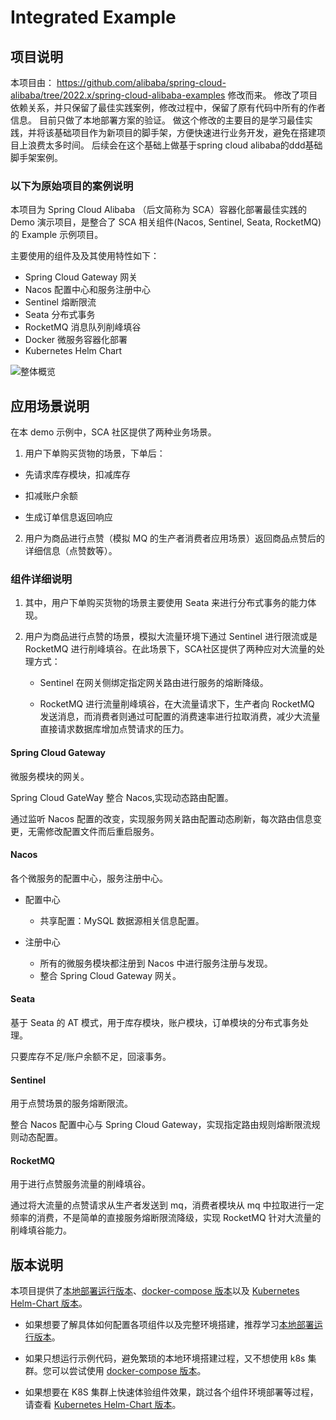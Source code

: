# Integrated Example

## 项目说明
本项目由： https://github.com/alibaba/spring-cloud-alibaba/tree/2022.x/spring-cloud-alibaba-examples 修改而来。
修改了项目依赖关系，并只保留了最佳实践案例，修改过程中，保留了原有代码中所有的作者信息。
目前只做了本地部署方案的验证。
做这个修改的主要目的是学习最佳实践，并将该基础项目作为新项目的脚手架，方便快速进行业务开发，避免在搭建项目上浪费太多时间。
后续会在这个基础上做基于spring cloud alibaba的ddd基础脚手架案例。

### 以下为原始项目的案例说明

本项目为 Spring Cloud Alibaba （后文简称为 SCA）容器化部署最佳实践的 Demo 演示项目，是整合了 SCA 相关组件(Nacos, Sentinel, Seata, RocketMQ)的 Example 示例项目。

主要使用的组件及及其使用特性如下：

- Spring Cloud Gateway 网关
- Nacos 配置中心和服务注册中心
- Sentinel 熔断限流
- Seata 分布式事务
- RocketMQ 消息队列削峰填谷
- Docker 微服务容器化部署
- Kubernetes Helm Chart 

![整体概览](https://my-img-1.oss-cn-hangzhou.aliyuncs.com/image-20220816004541921.png)

## 应用场景说明

在本 demo 示例中，SCA 社区提供了两种业务场景。

1) 用户下单购买货物的场景，下单后：

- 先请求库存模块，扣减库存

- 扣减账户余额

- 生成订单信息返回响应

2) 用户为商品进行点赞（模拟 MQ 的生产者消费者应用场景）返回商品点赞后的详细信息（点赞数等）。

### 组件详细说明

1) 其中，用户下单购买货物的场景主要使用 Seata 来进行分布式事务的能力体现。

2) 用户为商品进行点赞的场景，模拟大流量环境下通过 Sentinel 进行限流或是 RocketMQ 进行削峰填谷。在此场景下，SCA社区提供了两种应对大流量的处理方式：

   - Sentinel 在网关侧绑定指定网关路由进行服务的熔断降级。

   - RocketMQ 进行流量削峰填谷，在大流量请求下，生产者向 RocketMQ 发送消息，而消费者则通过可配置的消费速率进行拉取消费，减少大流量直接请求数据库增加点赞请求的压力。


#### Spring Cloud Gateway

微服务模块的网关。

Spring Cloud GateWay 整合 Nacos,实现动态路由配置。

通过监听 Nacos 配置的改变，实现服务网关路由配置动态刷新，每次路由信息变更，无需修改配置文件而后重启服务。

#### Nacos

各个微服务的配置中心，服务注册中心。

- 配置中心
  - 共享配置：MySQL 数据源相关信息配置。

- 注册中心
  - 所有的微服务模块都注册到 Nacos 中进行服务注册与发现。
  - 整合 Spring Cloud Gateway 网关。

#### Seata

基于 Seata 的 AT 模式，用于库存模块，账户模块，订单模块的分布式事务处理。

只要库存不足/账户余额不足，回滚事务。

#### Sentinel

用于点赞场景的服务熔断限流。

整合 Nacos 配置中心与 Spring Cloud Gateway，实现指定路由规则熔断限流规则动态配置。

#### RocketMQ

用于进行点赞服务流量的削峰填谷。

通过将大流量的点赞请求从生产者发送到 mq，消费者模块从 mq 中拉取进行一定频率的消费，不是简单的直接服务熔断限流降级，实现 RocketMQ 针对大流量的削峰填谷能力。

## 版本说明

本项目提供了[本地部署运行版本](local-deployment-zh.md)、[docker-compose 版本](docker-compose-deploy-zh.md)以及 [Kubernetes Helm-Chart 版本](kubernetes-deployment-zh.md)。

- 如果想要了解具体如何配置各项组件以及完整环境搭建，推荐学习[本地部署运行版本](local-deployment-zh.md)。

- 如果只想运行示例代码，避免繁琐的本地环境搭建过程，又不想使用 k8s 集群。您可以尝试使用 [docker-compose 版本](docker-compose-deploy-zh.md)。

- 如果想要在 K8S 集群上快速体验组件效果，跳过各个组件环境部署等过程，请查看 [Kubernetes Helm-Chart 版本](kubernetes-deployment-zh.md)。